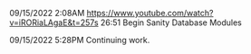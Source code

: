 09/15/2022 2:08AM https://www.youtube.com/watch?v=iRORiaLAgaE&t=257s 26:51 Begin Sanity Database Modules

09/15/2022 5:28PM Continuing work.